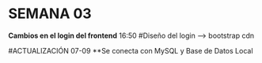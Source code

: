 # SEMANA 03
**Cambios en el login del frontend**
16:50 #Diseño del login --> bootstrap cdn

#ACTUALIZACIÓN 07-09
**Se conecta con MySQL y Base de Datos Local
